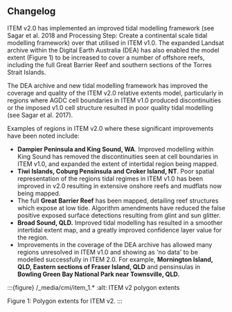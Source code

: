 ## Changelog

ITEM v2.0 has implemented an improved tidal modelling framework (see Sagar et al. 2018 and Processing Step: Create a continental scale tidal modelling framework) over that utilised in ITEM v1.0. The expanded Landsat archive within the Digital Earth Australia (DEA) has also enabled the model extent (Figure 1) to be increased to cover a number of offshore reefs, including the full Great Barrier Reef and southern sections of the Torres Strait Islands. 

The DEA archive and new tidal modelling framework has improved the coverage and quality of the ITEM v2.0 relative extents model, particularly in regions where AGDC cell boundaries in ITEM v1.0 produced discontinuities or the imposed v1.0 cell structure resulted in poor quality tidal modelling (see Sagar et al. 2017).

Examples of regions in ITEM v2.0 where these significant improvements have been noted include:

* **Dampier Peninsula and King Sound, WA**. Improved modelling within King Sound has removed the discontinuities seen at cell boundaries in ITEM v1.0, and expanded the extent of intertidal region being mapped.
* **Tiwi Islands, Coburg Pensinsula and Croker Island, NT**. Poor spatial representation of the regions tidal regimes in  ITEM v1.0 has been improved in v2.0 resulting in extensive onshore reefs and mudflats now being mapped. 
* The full **Great Barrier Reef** has been mapped, detailing reef structures which expose at low tide. Algorithm amendments have reduced the false positive exposed surface detections resulting from glint and sun glitter.
* **Broad Sound, QLD.** Improved tidal modelling has resulted in a smoother intertidal extent map, and a greatly improved confidence layer value for the region.
* Improvements in the coverage of the DEA archive has allowed many regions unresolved in ITEM v1.0 and showing as 'no data' to be modelled successfully in ITEM 2.0. For example, **Mornington Island, QLD, Eastern sections of Fraser Island, QLD** and pensinsulas in **Bowling Green Bay National Park near Townsville, QLD.**

:::{figure} /_media/cmi/item_1.*
:alt: ITEM v2 polygon extents

Figure 1: Polygon extents for ITEM v2.
:::